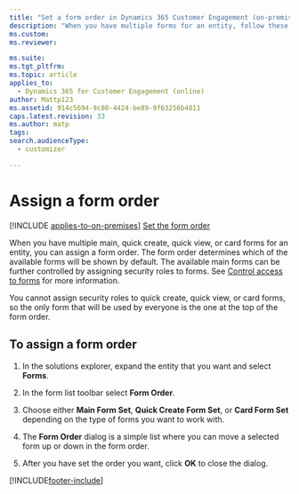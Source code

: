 ```yaml
---
title: "Set a form order in Dynamics 365 Customer Engagement (on-premises)"
description: "When you have multiple forms for an entity, follow these steps to assign a form order to determine which of the available forms will be shown by default."
ms.custom: 
ms.reviewer: 

ms.suite: 
ms.tgt_pltfrm: 
ms.topic: article
applies_to: 
  - Dynamics 365 for Customer Engagement (online)
author: Mattp123
ms.assetid: 914c5694-9c80-4424-be89-9f63256b4811
caps.latest.revision: 33
ms.author: matp
tags: 
search.audienceType: 
  - customizer

---
```

# Assign a form order

[!INCLUDE [applies-to-on-premises](../includes/applies-to-on-premises.md)] [Set the form order](/powerapps/maker/model-driven-apps/control-access-forms#set-the-form-order)

 When you have multiple main, quick create, quick view, or card forms for an entity, you can assign a form order. The form order determines which of the available forms will be shown by default. The available main forms can be further controlled by assigning security roles to forms. See [Control access to forms](control-access-forms.md) for more information.  
  
 You cannot assign security roles to quick create, quick view, or card forms, so the only form that will be used by everyone is the one at the top of the form order.  
  
## To assign a form order  
  
1.  In the solutions explorer, expand the entity that you want and select **Forms**.  
  
2.  In the form list toolbar select **Form Order**.  
  
3.  Choose either **Main Form Set**, **Quick Create Form Set**, or **Card Form Set** depending on the type of forms you want to work with.  
  
4.  The **Form Order** dialog is a simple list where you can move a selected form up or down in the form order.  
  
5.  After you have set the order you want, click **OK** to close the dialog.  


[!INCLUDE[footer-include](../../../includes/footer-banner.md)]
